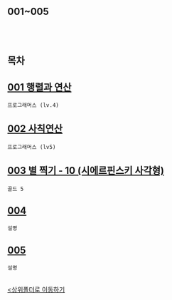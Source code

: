 ## 001~005

<br><br>


## 목차

[001 행렬과 연산](challenge_001.ipynb)
-
    프로그래머스 (lv.4)

[002 사칙연산](challenge_002.ipynb)
-
    프로그래머스 (lv5)

[003 별 찍기 - 10 (시에르핀스키 사각형)](challenge_003.ipynb)
-
    골드 5

[004 ](challenge_004.ipynb)
-
    설명

[005 ](challenge_005.ipynb)
-
    설명

<br>[<상위폴더로 이동하기](../)